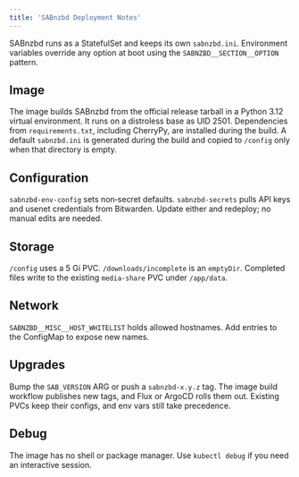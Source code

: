```yaml
---
title: 'SABnzbd Deployment Notes'
---
```


SABnzbd runs as a StatefulSet and keeps its own `sabnzbd.ini`. Environment variables override any option at boot using the `SABNZBD__SECTION__OPTION` pattern.

## Image

The image builds SABnzbd from the official release tarball in a Python 3.12 virtual environment. It runs on a distroless base as UID 2501. Dependencies from `requirements.txt`, including CherryPy, are installed during the build. A default `sabnzbd.ini` is generated during the build and copied to `/config` only when that directory is empty.

## Configuration

`sabnzbd-env-config` sets non‑secret defaults. `sabnzbd-secrets` pulls API keys and usenet credentials from Bitwarden. Update either and redeploy; no manual edits are needed.

## Storage

`/config` uses a 5 Gi PVC. `/downloads/incomplete` is an `emptyDir`. Completed files write to the existing `media-share` PVC under `/app/data`.

## Network

`SABNZBD__MISC__HOST_WHITELIST` holds allowed hostnames. Add entries to the ConfigMap to expose new names.

## Upgrades

Bump the `SAB_VERSION` ARG or push a `sabnzbd-x.y.z` tag. The image build workflow publishes new tags, and Flux or ArgoCD rolls them out. Existing PVCs keep their configs, and env vars still take precedence.

## Debug

The image has no shell or package manager. Use `kubectl debug` if you need an interactive session.
